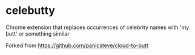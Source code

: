 celebutty
=========

Chrome extension that replaces occurrences of celebrity names with 'my butt' or something similar

Forked from https://github.com/panicsteve/cloud-to-butt
